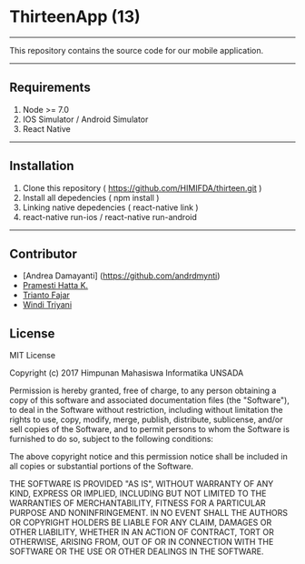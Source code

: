 # ThirteenApp (13)
---- 
This repository contains the source code for our mobile application.

----
## Requirements 
1. Node >= 7.0
2. IOS Simulator / Android Simulator
3. React Native

----
## Installation 
1. Clone this repository ( https://github.com/HIMIFDA/thirteen.git )
2. Install all depedencies ( npm install )
3. Linking native depedencies ( react-native link )
4. react-native run-ios / react-native run-android

----
## Contributor 
* [Andrea Damayanti] (https://github.com/andrdmynti)
* [Pramesti Hatta K.](https://github.com/opam22)
* [Trianto Fajar](https://github.com/triantofajar)
* [Windi Triyani](https://github.com/winditriyani)


## License
MIT License

Copyright (c) 2017 Himpunan Mahasiswa Informatika UNSADA

Permission is hereby granted, free of charge, to any person obtaining a copy
of this software and associated documentation files (the "Software"), to deal
in the Software without restriction, including without limitation the rights
to use, copy, modify, merge, publish, distribute, sublicense, and/or sell
copies of the Software, and to permit persons to whom the Software is
furnished to do so, subject to the following conditions:

The above copyright notice and this permission notice shall be included in all
copies or substantial portions of the Software.

THE SOFTWARE IS PROVIDED "AS IS", WITHOUT WARRANTY OF ANY KIND, EXPRESS OR
IMPLIED, INCLUDING BUT NOT LIMITED TO THE WARRANTIES OF MERCHANTABILITY,
FITNESS FOR A PARTICULAR PURPOSE AND NONINFRINGEMENT. IN NO EVENT SHALL THE
AUTHORS OR COPYRIGHT HOLDERS BE LIABLE FOR ANY CLAIM, DAMAGES OR OTHER
LIABILITY, WHETHER IN AN ACTION OF CONTRACT, TORT OR OTHERWISE, ARISING FROM,
OUT OF OR IN CONNECTION WITH THE SOFTWARE OR THE USE OR OTHER DEALINGS IN THE
SOFTWARE.